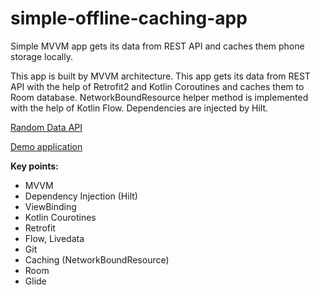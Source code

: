 # simple-offline-caching-app
Simple MVVM app gets its data from REST API and caches them phone storage locally. 

This app is built by MVVM architecture. This app gets its data from REST API with the help of Retrofit2 and Kotlin Coroutines and caches them to Room database. NetworkBoundResource helper method is implemented with the help of Kotlin Flow. Dependencies are injected by Hilt.

<a href="https://random-data-api.com/">Random Data API</a>

<a href="https://github.com/raheemadamboev/simple-offline-caching-app/blob/master/app-debug.apk">Demo application</a>

**Key points:**

- MVVM
- Dependency Injection (Hilt)
- ViewBinding
- Kotlin Courotines
- Retrofit
- Flow, Livedata
- Git
- Caching (NetworkBoundResource)
- Room
- Glide
